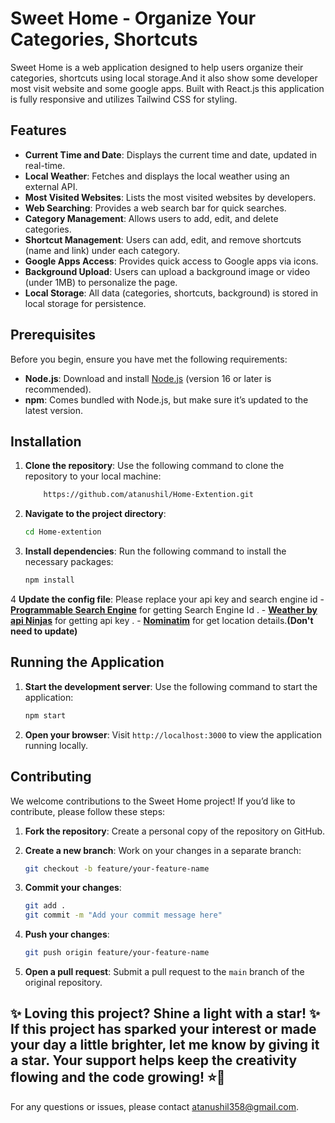 # Sweet Home - Organize Your Categories, Shortcuts

Sweet Home is a web application designed to help users organize their categories, shortcuts using local storage.And it also show some developer most visit website and some google apps. Built with React.js this application is fully responsive and utilizes Tailwind CSS for styling. 

## Features

- **Current Time and Date**: Displays the current time and date, updated in real-time.
- **Local Weather**: Fetches and displays the local weather using an external API.
- **Most Visited Websites**: Lists the most visited websites by developers.
- **Web Searching**: Provides a web search bar for quick searches.
- **Category Management**: Allows users to add, edit, and delete categories.
- **Shortcut Management**: Users can add, edit, and remove shortcuts (name and link) under each category.
- **Google Apps Access**: Provides quick access to Google apps via icons.
- **Background Upload**: Users can upload a background image or video (under 1MB) to personalize the page.
- **Local Storage**: All data (categories, shortcuts, background) is stored in local storage for persistence.

  
## Prerequisites

Before you begin, ensure you have met the following requirements:

- **Node.js**: Download and install [Node.js](https://nodejs.org/) (version 16 or later is recommended).
- **npm**: Comes bundled with Node.js, but make sure it’s updated to the latest version.

## Installation

1. **Clone the repository**: Use the following command to clone the repository to your local machine:

    ```bash
        https://github.com/atanushil/Home-Extention.git
    ```

2. **Navigate to the project directory**:

    ```bash
    cd Home-extention
    ```

3. **Install dependencies**: Run the following command to install the necessary packages:

    ```bash
    npm install
    ```
4 **Update the config file**: Please replace your api key and search engine id 
    - **[Programmable Search Engine](https://programmablesearchengine.google.com/)** for getting Search Engine Id .
    - **[Weather by api Ninjas](https://rapidapi.com/apininjas/api/weather-by-api-ninjas)** for getting api key .
    - **[Nominatim](https://nominatim.openstreetmap.org/ui/search.html)** for get location details.**(Don't need to update)**
## Running the Application
    
1. **Start the development server**: Use the following command to start the application:

    ```bash
    npm start
    ```

2. **Open your browser**: Visit `http://localhost:3000` to view the application running locally.

## Contributing

We welcome contributions to the Sweet Home project! If you’d like to contribute, please follow these steps:

1. **Fork the repository**: Create a personal copy of the repository on GitHub.
2. **Create a new branch**: Work on your changes in a separate branch:

    ```bash
    git checkout -b feature/your-feature-name
    ```

3. **Commit your changes**:

    ```bash
    git add .
    git commit -m "Add your commit message here"
    ```

4. **Push your changes**:

    ```bash
    git push origin feature/your-feature-name
    ```

5. **Open a pull request**: Submit a pull request to the `main` branch of the original repository.
   
✨ Loving this project? Shine a light with a star! ✨
If this project has sparked your interest or made your day a little brighter, let me know by giving it a star. Your support helps keep the creativity flowing and the code growing! ⭐️🚀
---

For any questions or issues, please contact [atanushil358@gmail.com](mailto:atanushil358@gmail.com).
